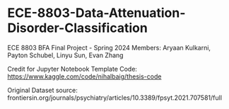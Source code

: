 # ECE-8803-Data-Attenuation-Disorder-Classification
ECE 8803 BFA Final Project - Spring 2024
Members: Aryaan Kulkarni, Payton Schubel, Linyu Sun, Evan Zhang

Credit for Jupyter Notebook Template Code: https://www.kaggle.com/code/nihalbaig/thesis-code

Original Dataset source: frontiersin.org/journals/psychiatry/articles/10.3389/fpsyt.2021.707581/full
